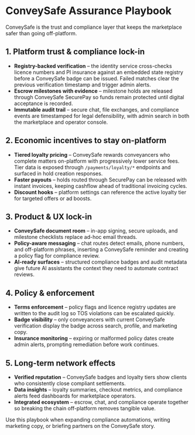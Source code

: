 # ConveySafe Assurance Playbook

ConveySafe is the trust and compliance layer that keeps the marketplace safer than going off-platform.

## 1. Platform trust & compliance lock-in
- **Registry-backed verification** – the identity service cross-checks licence numbers and PI insurance against an embedded state registry before a ConveySafe badge can be issued. Failed matches clear the previous verification timestamp and trigger admin alerts.
- **Escrow milestones with evidence** – milestone holds are released through ConveySafe SecurePay so funds remain protected until digital acceptance is recorded.
- **Immutable audit trail** – secure chat, file exchanges, and compliance events are timestamped for legal defensibility, with admin search in both the marketplace and operator console.

## 2. Economic incentives to stay on-platform
- **Tiered loyalty pricing** – ConveySafe rewards conveyancers who complete matters on-platform with progressively lower service fees. Tier data is exposed through `/payments/loyalty/*` endpoints and surfaced in hold creation responses.
- **Faster payouts** – holds routed through SecurePay can be released with instant invoices, keeping cashflow ahead of traditional invoicing cycles.
- **Discount hooks** – platform settings can reference the active loyalty tier for targeted offers or ad boosts.

## 3. Product & UX lock-in
- **ConveySafe document room** – in-app signing, secure uploads, and milestone checklists replace ad-hoc email threads.
- **Policy-aware messaging** – chat routes detect emails, phone numbers, and off-platform phrases, inserting a ConveySafe reminder and creating a policy flag for compliance review.
- **AI-ready surfaces** – structured compliance badges and audit metadata give future AI assistants the context they need to automate contract reviews.

## 4. Policy & enforcement
- **Terms enforcement** – policy flags and licence registry updates are written to the audit log so TOS violations can be escalated quickly.
- **Badge visibility** – only conveyancers with current ConveySafe verification display the badge across search, profile, and marketing copy.
- **Insurance monitoring** – expiring or malformed policy dates create admin alerts, prompting remediation before work continues.

## 5. Long-term network effects
- **Verified reputation** – ConveySafe badges and loyalty tiers show clients who consistently close compliant settlements.
- **Data insights** – loyalty summaries, checkout metrics, and compliance alerts feed dashboards for marketplace operators.
- **Integrated ecosystem** – escrow, chat, and compliance operate together so breaking the chain off-platform removes tangible value.

Use this playbook when expanding compliance automations, writing marketing copy, or briefing partners on the ConveySafe story.
